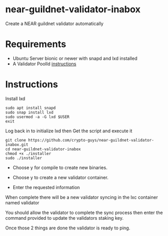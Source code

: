# near-guildnet-validator-inabox
Create a NEAR guildnet validator automatically

# Requirements

- Ubuntu Server bionic or newer with snapd and lxd installed
- A Validator PoolId [instructions](https://github.com/near-guildnet/docs/blob/master/Staking_Pool_Cheatsheet.md#deploy-a-staking-pool-using-the-staking-pool-factory)

# Instructions

Install lxd
```
sudo apt install snapd
sudo snap install lxd
sudo usermod -a -G lxd $USER
exit
```

Log back in to initialize lxd then Get the script and execute it
```
git clone https://github.com/crypto-guys/near-guildnet-validator-inabox.git
cd near-guildnet-validator-inabox
chmod +x ./installer
sudo ./installer
```
- Choose y for compile to create new binaries.

- Choose y to create a new validator container.

- Enter the requested information

When complete there will be a new validator syncing in the lxc container named validator

You should allow the validator to complete the sync process then enter the command provided to update the validators staking key. 

Once those 2 things are done the validator is ready to ping.
